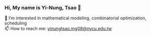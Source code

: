 ### Hi, My name is Yi-Nung, Tsao 👋
🔭 I’m interested in mathematical modeling, combinatorial optimization, scheduling
<br> 📫 How to reach me: yinungtsao.mg08@nycu.edu.tw </br>
<!--
**YiNungTsao/YiNungTsao** is a ✨ _special_ ✨ repository because its `README.md` (this file) appears on your GitHub profile.

Here are some ideas to get you started:

- 🔭 I’m currently working on AUO
- 📫 How to reach me: yinungtsao.mg08@nycu.edu.tw

![Dusai's GitHub stats](https://github-readme-stats.vercel.app/api?username=YiNungTsao&show_icons=true&theme=radical)

[![Top Langs](https://github-readme-stats.vercel.app/api/top-langs/?username=YiNungTsao&layout=compact&theme=radical)](https://github.com/YiNungTsao/github-readme-stats)
-->
